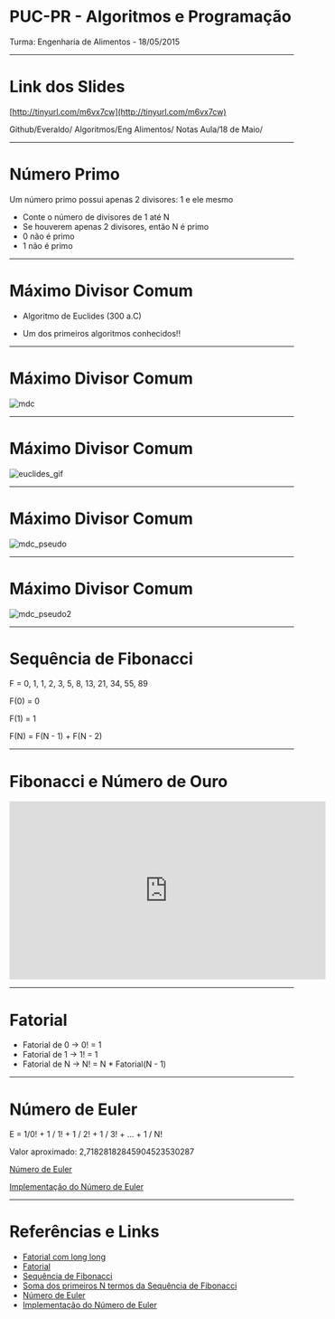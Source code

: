 # PUC-PR - Algoritmos e Programação


Turma: Engenharia de Alimentos - 18/05/2015


---

# Link dos Slides


[http://tinyurl.com/m6vx7cw](http://tinyurl.com/m6vx7cw)


Github/Everaldo/
Algoritmos/Eng Alimentos/
Notas Aula/18 de Maio/

---

# Número Primo

Um número primo possui apenas 2 divisores: 1 e ele mesmo

* Conte o número de divisores de 1 até N
* Se houverem apenas 2 divisores, então N é primo
* 0 não é primo
* 1 não é primo

---

# Máximo Divisor Comum

* Algoritmo de Euclides (300 a.C)

* Um dos primeiros algoritmos conhecidos!!

---

# Máximo Divisor Comum

![mdc](images/maximo_divisor_comum.jpeg)


---

# Máximo Divisor Comum

![euclides_gif](images/euclides.gif)

---


# Máximo Divisor Comum

![mdc_pseudo](images/mdc_pseudo.jpeg)

---

# Máximo Divisor Comum

![mdc_pseudo2](images/mdc_pseudo2.jpeg)


---

# Sequência de Fibonacci

F = 0, 1, 1, 2, 3, 5, 8, 13, 21, 34, 55, 89

F(0) = 0

F(1) = 1

F(N) = F(N - 1) + F(N - 2)

---

# Fibonacci e Número de Ouro


<iframe width="560" height="315" src="https://www.youtube.com/embed/kkGeOWYOFoA" frameborder="0" allowfullscreen></iframe>

---
# Fatorial

* Fatorial de 0 -> 0! = 1
* Fatorial de 1 -> 1! = 1
* Fatorial de N -> N! = N * Fatorial(N - 1)


---

# Número de Euler

E = 1/0! + 1 / 1! + 1 / 2! + 1 / 3! +  ... + 1 / N!

Valor aproximado: 2,71828182845904523530287


[Número de Euler](http://pt.wikipedia.org/wiki/N%C3%BAmero_de_Euler)

[Implementação do Número de Euler](https://github.com/everaldo/linguagem_c/blob/master/exercicios/eng_mecanica/lista3_comandos_repeticao/exe2_numero_euler_n_iteracoes.c)


---


# Referências e Links

* [Fatorial com long long](https://github.com/everaldo/linguagem_c/blob/fe20e422b295550082f94dd61721e283ce5fdc7b/exercicios/automacao_industrial/lista1/exe2_fatorial.c)
* [Fatorial](https://github.com/everaldo/linguagem_c/blob/fe20e422b295550082f94dd61721e283ce5fdc7b/trabalho/engenharia_mecanica/gabarito/parte-vii/01-fatorial.c)
* [Sequência de Fibonacci](http://pt.wikipedia.org/wiki/Sequ%C3%AAncia_de_Fibonacci)
* [Soma dos primeiros N termos da Sequência de Fibonacci](https://github.com/everaldo/linguagem_c/blob/fe20e422b295550082f94dd61721e283ce5fdc7b/exercicios/eng_mecanica/lista3_comandos_repeticao/exe7_serie_fibonacci.c)
* [Número de Euler](http://pt.wikipedia.org/wiki/N%C3%BAmero_de_Euler)
* [Implementação do Número de Euler](https://github.com/everaldo/linguagem_c/blob/master/exercicios/eng_mecanica/lista3_comandos_repeticao/exe2_numero_euler_n_iteracoes.c)
